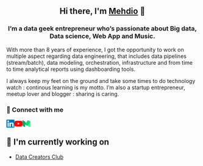 
<h2 align="center">
Hi there, I'm <a href="https://mehd.io" target="_blank" rel="noreferrer">Mehdio</a> 👋
</h2>

<h3 align="center">
I’m a data geek entrepreneur who’s passionate about Big data, Data science, Web App and Music.
</h3> 


With more than 8 years of experience, I got the opportunity to work on multiple aspect regarding data engineering, that includes data pipelines (stream/batch), data modeling, orchestration, infrastructure and from time to time analytical reports using dashboarding tools.

I always keep my feet on the ground and take some times to do technology watch : continous learning is my motto. I’m also a startup entrepreneur, meetup lover and blogger : sharing is caring.
### 🤝 Connect with me

<a href="https://linkedin.com/in/mehd-io/"><img align="left" src="https://raw.githubusercontent.com/mehd-io/mehd-io/main/images/linkedin.svg" alt="mehdio | LinkedIn" width="21px"/></a>
<a href="https://www.youtube.com/channel/UCiZxJB0xWfPBE2omVZeWPpQ"><img align="left" src="https://raw.githubusercontent.com/mehd-io/mehd-io/main/images/youtube.svg" alt="mehdio | YouTube" width="21px"/></a>
<a href="https://medium.com/@mehdio"><img align="left" src="https://raw.githubusercontent.com/mehd-io/mehd-io/main/images/medium.svg" alt="mehdio | Medium" width="21px"/></a>
<br>

## 🔭 I'm currently working on

- [Data Creators Club](https://datacreators.club/)
